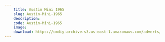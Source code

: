 ```yaml
---
    title: Austin Mini 1965
    slug: Austin-Mini-1965
    description:
    code: Austin-Mini-1965
    image:
    download: https://cmdiy-archive.s3.us-east-1.amazonaws.com/adverts/documents/Austin+Mini+1965.pdf
---
```

<!-- Content of the page -->

##
        